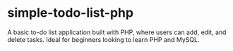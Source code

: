 # simple-todo-list-php
A basic to-do list application built with PHP, where users can add, edit, and delete tasks. Ideal for beginners looking to learn PHP and MySQL.
